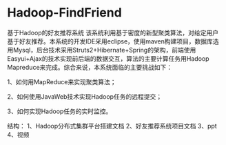 # Hadoop-FindFriend
基于Hadoop的好友推荐系统
该系统利用基于密度的新型聚类算法，对给定用户基于好友推荐。本系统的开发IDE采用eclipse，使用maven构建项目，数据库选用Mysql，后台技术采用Struts2+Hibernate+Spring的架构，前端使用Easyui+Ajax的技术实现前后端的数据交互，算法的主要计算任务用Hadoop Mapreduce来完成。综合来说，本系统面临的主要挑战如下：

1、如何用MapReduce来实现聚类算法；

2、如何使用JavaWeb技术实现Hadoop任务的远程提交；

3、如何实现Hadoop任务的实时监控。

结构：
1、Hadoop分布式集群平台搭建文档
2、好友推荐系统项目文档
3、ppt
4、视频
